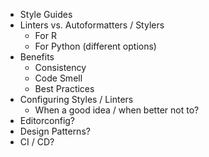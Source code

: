 - Style Guides
- Linters vs. Autoformatters / Stylers
	- For R
	- For Python (different options)
- Benefits
	- Consistency
	- Code Smell
	- Best Practices
- Configuring Styles / Linters
	- When a good idea / when better not to?
- Editorconfig?
- Design Patterns?
- CI / CD?